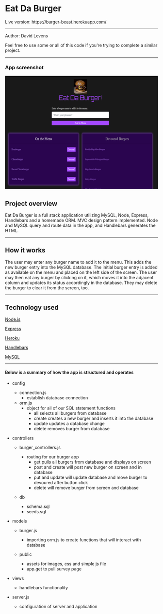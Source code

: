 <h1>Eat Da Burger</h1>

Live version: https://burger-beast.herokuapp.com/
<hr></hr>

Author: David Levens

Feel free to use some or all of this code if you're trying to complete a similar project.
<hr></hr>

<h3> App screenshot </h3>

![alt text](https://raw.githubusercontent.com/Davidlevens/burger/master/public/assets/img/demo.png "Burger App")

<h2> Project overview</h2>
Eat Da Burger is a full stack application utilizing MySQL, Node, Express, Handlebars and a homemade ORM. MVC design pattern implemented. Node and MySQL query and route data in the app, and Handlebars generates the HTML.

<hr></hr>

<h2> How it works </h2>
The user may enter any burger name to add it to the menu. This adds the new burger entry into the MySQL database. The initial burger entry is added as available on the menu and placed on the left side of the screen. The user may then eat any burger by clicking on it, which moves it into the adjacent column and updates its status accordingly in the database. They may delete the burger to clear it from the screen, too.
<hr></hr>

<h2>Technology used</h2>

[Node.js](https://nodejs.org/en/)

[Express](https://expressjs.com/)

[Heroku](https://heroku.com/)

[Handlebars](https://handlebarsjs.com/)

[MySQL](https://www.mysql.com/)

<hr></hr>

<h4>Below is a summary of how the app is structured and operates</h4>

- config
    - connection.js
        - establish database connection
    - orm.js
        - object for all of our SQL statement functions
            - all selects all burgers from database
            - create creates a new burger and inserts it into the database
            - update updates a database change
            - delete removes burger from database

- controllers
    - burger_controllers.js
        - routing for our burger app
            - get pulls all burgers from database and displays on screen
            - post and create will post new burger on screen and in database      
            - put and update will update database and move burger to devoured after button click
            - delete will remove burger from screen and database

    - db
        - schema.sql
        - seeds.sql
      
- models
    - burger.js
        - importing orm.js to create functions that will interact with database
    
    - public
        - assets for images, css and simple js file
        - app.get to pull survey page

- views
    - handlebars functionality

- server.js
    - configuration of server and application